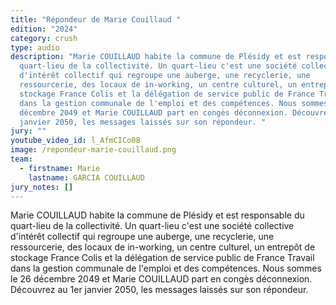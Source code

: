 ```yaml
---
title: "Répondeur de Marie Couillaud "
edition: "2024"
category: crush
type: audio
description: "Marie COUILLAUD habite la commune de Plésidy et est responsable du
  quart-lieu de la collectivité. Un quart-lieu c'est une société collective
  d'intérêt collectif qui regroupe une auberge, une recyclerie, une
  ressourcerie, des locaux de in-working, un centre culturel, un entrepôt de
  stockage France Colis et la délégation de service public de France Travail
  dans la gestion communale de l'emploi et des compétences. Nous sommes le 26
  décembre 2049 et Marie COUILLAUD part en congès déconnexion. Découvrez au 1er
  janvier 2050, les messages laissés sur son répondeur. "
jury: ""
youtube_video_id: l_AfmCICo08
image: /repondeur-marie-couillaud.png
team:
  - firstname: Marie
    lastname: GARCIA COUILLAUD
jury_notes: []
---
```

Marie COUILLAUD habite la commune de Plésidy et est responsable du quart-lieu de la collectivité. Un quart-lieu c'est une société collective d'intérêt collectif qui regroupe une auberge, une recyclerie, une ressourcerie, des locaux de in-working,<!--more--> un centre culturel, un entrepôt de stockage France Colis et la délégation de service public de France Travail dans la gestion communale de l'emploi et des compétences. Nous sommes le 26 décembre 2049 et Marie COUILLAUD part en congès déconnexion. Découvrez au 1er janvier 2050, les messages laissés sur son répondeur.

